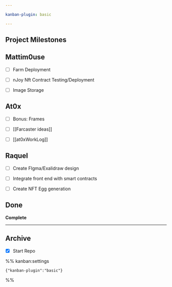 ```yaml
---

kanban-plugin: basic

---
```


## Project Milestones



## Mattim0use

- [ ] Farm Deployment
- [ ] nJoy Nft Contract Testing/Deployment
- [ ] Image Storage


## At0x

- [ ] Bonus: Frames
- [ ] [[Farcaster ideas]]
- [ ] [[at0xWorkLog]]


## Raquel

- [ ] Create FIgma/Exalidraw design
- [ ] Integrate front end with smart contracts
- [ ] Create NFT Egg generation


## Done

**Complete**


***

## Archive

- [x] Start Repo

%% kanban:settings
```
{"kanban-plugin":"basic"}
```
%%